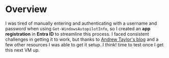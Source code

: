 # Overview

I was tired of manually entering and authenticating with a username and password when using `Get-WindowsAutopilotInfo`, so I created an **app registration** in **Entra ID** to streamline this process. I faced consistent challenges in getting it to work, but thanks to [Andrew Taylor's blog](https://andrewstaylor.com/2023/06/13/authenticating-to-new-get-windowsautopilotinfo/) and a few other resources I was able to get it setup..I think! time to test once I get this next VM up.
